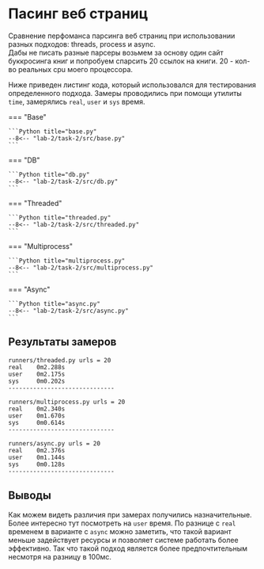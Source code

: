 # Пасинг веб страниц

Сравнение перфоманса парсинга веб страниц при использовании разных подходов: threads, process и async.  
Дабы не писать разные парсеры возьмем за основу один сайт буккросинга книг и попробуем спарсить 20 ссылок на книги. 20 - кол-во реальных cpu моего процессора.

Ниже приведен листинг кода, который использовался для тестирования определенного подхода. Замеры проводились при помощи утилиты `time`, замерялись `real`, `user` и `sys` время.

=== "Base"

    ```Python title="base.py"
    --8<-- "lab-2/task-2/src/base.py"
    ```

=== "DB"

    ```Python title="db.py"
    --8<-- "lab-2/task-2/src/db.py"
    ```

=== "Threaded"

    ```Python title="threaded.py"
    --8<-- "lab-2/task-2/src/threaded.py"
    ```

=== "Multiprocess"

    ```Python title="multiprocess.py"
    --8<-- "lab-2/task-2/src/multiprocess.py"
    ```

=== "Async"

    ```Python title="async.py"
    --8<-- "lab-2/task-2/src/async.py"
    ```

## Результаты замеров

```
runners/threaded.py urls = 20
real    0m2.288s
user    0m2.175s
sys     0m0.202s
------------------------------

runners/multiprocess.py urls = 20
real    0m2.340s
user    0m1.670s
sys     0m0.614s
------------------------------

runners/async.py urls = 20
real    0m2.376s
user    0m1.144s
sys     0m0.128s
------------------------------
```

## Выводы

Как можем видеть различия при замерах получились назначительные. Более интересно тут посмотреть на `user` время. По разнице с `real` временем в варианте с `async` можно заметить, что такой вариант меньше задействует ресурсы и позволяет системе работать более эффективно. Так что такой подход является более предпочтительным несмотря на разницу в 100мс.

